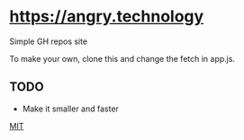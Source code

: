 # <https://angry.technology>

Simple GH repos site

To make your own, clone this and change the fetch in app.js.

## TODO

* Make it smaller and faster

[MIT](./LICENSE.md)
